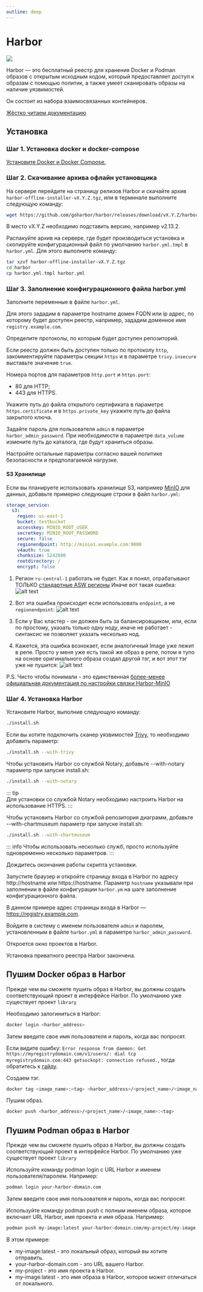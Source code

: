 ```yaml
---
outline: deep
---
```


# Harbor

![](https://habrastorage.org/r/w1560/webt/to/ed/6i/toed6ijlvl_n0r90t6rgvmzbixa.png)

Harbor — это бесплатный реестр для хранения Docker и Podman образов c открытым исходным кодом, который предоставляет доступ к образам с помощью политик, а также умеет сканировать образы на наличие уязвимостей.


Он состоит из набора взаимосвязанных контейнеров.

[Жёстко читаем документацию](https://goharbor.io/docs/1.10/administration/)

## Установка

### Шаг 1. Установка docker и docker-compose

[Установите Docker и Docker Compose.](docker)

### Шаг 2. Скачивание архива офлайн установщика

На сервере перейдите на страницу релизов Harbor и скачайте архив `harbor-offline-installer-vX.Y.Z.tgz`, или в терминале выполните следующую команду:
```bash
wget https://github.com/goharbor/harbor/releases/download/vX.Y.Z/harbor-offline-installer-vX.Y.Z.tgz
```
В место vX.Y.Z необходимо подставить версию, например v2.13.2.

Распакуйте архив на сервере, где будет производиться установка и скопируйте конфигурационный файл по умолчанию `harbor.yml.tmpl` в `harbor.yml`. Для этого выполните команду:
```bash
tar xzvf harbor-offline-installer-vX.Y.Z.tgz
cd harbor
cp harbor.yml.tmpl harbor.yml
```
### Шаг 3. Заполнение конфигурационного файла harbor.yml

Заполните переменные в файле `harbor.yml`.

Для этого зададим в параметре hostname домен FQDN или ip адрес, по которому будет доступен реестр, например, зададим доменное имя `registry.example.com`.

Определите протоколы, по которым будет доступен репозиторий.

Если реестр должен быть доступен только по протоколу `http`, закомментируйте параметры секции `https` и в параметре `trivy.insecure` выставьте значение `true`.

Номера портов для параметров `http.port` и `https.port`:
- 80 для HTTP;
- 443 для HTTPS. 

Укажите путь до файла открытого сертификата в параметре `https.certificate`  и в `https.private_key` укажите путь до файла закрытого ключа.

Задайте пароль для пользователя `admin` в параметре `harbor_admin_password`. При необходимости в параметре `data_volume` измените путь до каталога, где будут храниться образы.

Настройте остальные параметры согласно вашей политике безопасности и предполагаемой нагрузке.

#### S3 Хранилище

Если вы планируете использовать хранилище S3, например [MinIO](minio) для данных, добавьте примерно следующие строки в файл `harbor.yml`:

```yaml
storage_service:
  s3:
    region: us-east-1
    bucket: testbucket
    accesskey: MINIO_ROOT_USER
    secretkey: MINIO_ROOT_PASSWORD
    secure: false
    regionendpoint: http://minio1.example.com:9000
    v4auth: true
    chunksize: 5242880
    rootdirectory: /
    encrypt: false
```

1. Регион `ru-central-1` работать не будет. Как я понял, отрабатывают ТОЛЬКО [стандартные ASW регионы](https://github.com/aws/aws-sdk-go/blob/v1.44.130/aws/endpoints/defaults.go#L141)
Иначе вот такая ошибка:
![alt text](/public/img/harbor-minio-region-panic.png)

2. Вот эта ошибка происходит если использовать `endpoint`, а не `regionendpoint`:
![alt text](/public/img/harbor-minio-hell.png)

3. Если у Вас кластер - он должен быть за балансировщиком, или, если по простому, указать только одну ноду, иначе не работает - синтаксис не позволяет указать несколько нод.

4. Кажется, эта ошибка вознокает, если аналогичный Image уже лежит в репе. Просто у меня уже есть такой же образ в репе, потом я тупо на основе оригинального образа создал другой тэг, и вот этот тэг уже не пушится:
![alt text](/public/img/harbor-minio-encrypt.png)

P.S. Чисто чтобы понимали - это единственная [более-менее официальная документация по настройки связки Harbor-MinIO](https://blog.min.io/how-to-use-vmware-harbor-with-minio/)

### Шаг 4. Установка Harbor

Установите Harbor, выполнив следующую команду:
```bash
./install.sh
```

Если вы хотите подключить сканер уязвимостей [Trivy](altsp/15.trivy), то необходимо добавить параметр:
```bash
./install.sh --with-trivy
```

Чтобы установить Harbor со службой Notary, добавьте --with-notary параметр при запуске install.sh:
```bash
./install.sh --with-notary
```
::: tip  
Для установки со службой Notary необходимо настроить Harbor на использование HTTPS.
:::

Чтобы установить Harbor со службой репозитория диаграмм, добавьте --with-chartmuseum параметр при запуске install.sh:
```bash
./install.sh --with-chartmuseum
```
::: info
Чтобы использовать несколько служб, просто используйте одновременно несколько параметров.
:::

Дождитесь окончания работы скрипта установки.

Запустите браузер и откройте страницу входа в Harbor по адресу http://hostname или https://hostname. Параметр `hostname` указывали при заполнении в файле конфигурации `harbor.ym` на шаге заполнение конфигурационного файла.

В данном примере адрес страницы входа в Harbor — https://registry.example.com.

Войдите в систему с именем пользователя `admin` и паролем, установленным в файле `harbor.yml` в параметре `harbor_admin_password`.

Откроется окно проектов в Harbor.

Установка приватного реестра Harbor закончена.

## Пушим Docker образ в Harbor

Прежде чем вы сможете пушить образ в Harbor, вы должны создать соответствующий проект в интерфейсе Harbor. По умолчанию уже существует проект `library`

Необходимо залогиниться в Harbor:
```bash
docker login <harbor_address>
```
Затем введите свое имя пользователя и пароль, когда вас попросят.


Если видите ошибку: `Error response from daemon: Get https://myregistrydomain.com/v1/users/: dial tcp myregistrydomain.com:443 getsockopt: connection refused.`, тогда обратитесь к [гайду](docker#настройка-подключение-клинта-docker-к-репозиторию-по-http).


Создаем тэг.
```bash
docker tag <image_name>:<tag> <harbor_address>/<project_name>/<image_name>:<tag>
```

Пушим образ.
```bash
docker push <harbor_address>/<project_name>/<image_name>:<tag>
```

## Пушим Podman образ в Harbor

Прежде чем вы сможете пушить образ в Harbor, вы должны создать соответствующий проект в интерфейсе Harbor. По умолчанию уже существует проект `library`

Используйте команду podman login с URL Harbor и именем пользователя/паролем. Например:
```bash
podman login your-harbor-domain.com
```
Затем введите свое имя пользователя и пароль, когда вас попросят.


Используйте команду podman push с полным именем образа, которое включает URL Harbor, имя проекта и имя образа. Например:
```bash
podman push my-image:latest your-harbor-domain.com/my-project/my-image:latest
```

В этом примере:
- my-image:latest - это локальный образ, который вы хотите отправить.
- your-harbor-domain.com - это URL вашего Harbor.
- my-project - это имя проекта в Harbor.
- my-image:latest - это имя образа в Harbor, которое может отличаться от локального.